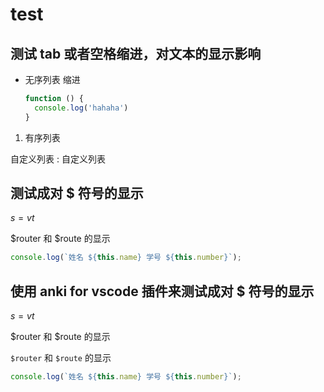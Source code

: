 # test

## 测试 tab 或者空格缩进，对文本的显示影响

<!-- notecardId: 1702456490280 -->

- 无序列表
  缩进

  ```javascript
  function () {
    console.log('hahaha')
  }
  ```

1. 有序列表

自定义列表
: 自定义列表

## 测试成对 $ 符号的显示

<!-- notecardId: 1702606077166 -->

$s = vt$

\$router 和 \$route 的显示

```javascript
console.log(`姓名 ${this.name} 学号 ${this.number}`);
```

## 使用 anki for vscode 插件来测试成对 $ 符号的显示

<!-- notecardId: 1702615261621 -->

$s = vt$

\$router 和 \$route 的显示

`$router` 和 `$route` 的显示

```javascript
console.log(`姓名 ${this.name} 学号 ${this.number}`);
```
